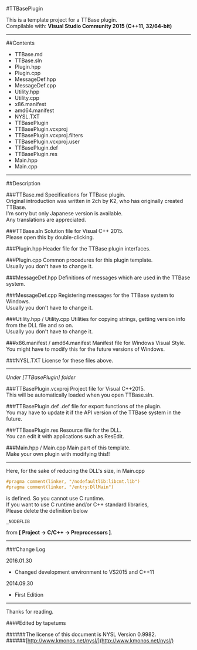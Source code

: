 #TTBasePlugin

This is a template project for a TTBase plugin.  
Compilable with: **Visual Studio Community 2015 (C++11, 32/64-bit)**

---

##Contents

- TTBase.md
- TTBase.sln
- Plugin.hpp
- Plugin.cpp
- MessageDef.hpp
- MessageDef.cpp
- Utility.hpp
- Utility.cpp
- x86.manifest
- amd64.manifest
- NYSL.TXT
- TTBasePlugin
 - TTBasePlugin.vcxproj
 - TTBasePlugin.vcxproj.filters
 - TTBasePlugin.vcxproj.user
 - TTBasePlugin.def
 - TTBasePlugin.res
 - Main.hpp
 - Main.cpp

---

##Description

###TTBase.md
Specifications for TTBase plugin.  
Original introduction was written in 2ch by K2, who has originally created TTBase.  
I'm sorry but only Japanese version is available.  
Any translations are appreciated.

###TTBase.sln
Solution file for Visual C++ 2015.  
Please open this by double-clicking.

###Plugin.hpp
Header file for the TTBase plugin interfaces.

###Plugin.cpp
Common procedures for this plugin template.  
Usually you don't have to change it.

###MessageDef.hpp
Definitions of messages which are used in the TTBase system.

###MessageDef.cpp
Registering messages for the TTBase system to Windows.  
Usually you don't have to change it.

###Utility.hpp / Utility.cpp
Utilities for copying strings, getting version info from the DLL file and so on.  
Usually you don't have to change it.

###x86.manifest / amd64.manifest
Manifest file for Windows Visual Style.  
You might have to modify this for the future versions of Windows.

###NYSL.TXT
License for these files above.

---

_Under [TTBasePlugin] folder_

###TTBasePlugin.vcxproj
Project file for Visual C++2015.  
This will be automatically loaded when you open TTBase.sln.

###TTBasePlugin.def
.def file for export functions of the plugin.  
You may have to update it if the API version of the TTBase system in the future.

###TTBasePlugin.res
Resource file for the DLL.  
You can edit it with applications such as ResEdit.

###Main.hpp / Main.cpp
Main part of this template.  
Make your own plugin with modifying this!!  

---

Here, for the sake of reducing the DLL's size, in Main.cpp

```c
#pragma comment(linker, "/nodefaultlib:libcmt.lib")
#pragma comment(linker, "/entry:DllMain")
```

is defined. So you cannot use C runtime.  
If you want to use C runtime and/or C++ standard libraries,  
Please delete the definition below  

```
_NODEFLIB  
```

from **[ Project -> C/C++ -> Preprocessors ]**.

---

###Change Log

2016.01.30  
- Changed development environment to VS2015 and C++11

2014.09.30  
- First Edition

---

Thanks for reading.

####Edited by
tapetums

######The license of this document is NYSL Version 0.9982.  
######[http://www.kmonos.net/nysl/](http://www.kmonos.net/nysl/)
